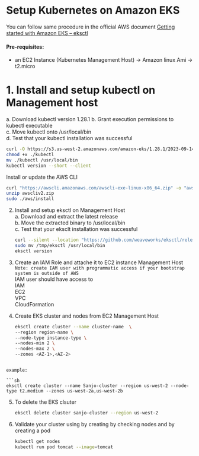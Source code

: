 # Setup Kubernetes on Amazon EKS

You can follow same procedure in the official  AWS document [Getting started with Amazon EKS – eksctl](https://docs.aws.amazon.com/eks/latest/userguide/getting-started-eksctl.html)   

#### Pre-requisites: 
  - an EC2 Instance (Kubernetes Management Host) -> Amazon linux Ami -> t2.micro

# 1. Install and setup kubectl on Management host
   a. Download kubectl version 1.28.1 
   b. Grant execution permissions to kubectl executable   
   c. Move kubectl onto /usr/local/bin   
   d. Test that your kubectl installation was successful 


   ```sh 
  curl -O https://s3.us-west-2.amazonaws.com/amazon-eks/1.28.1/2023-09-14/bin/linux/amd64/kubectl
   chmod +x ./kubectl
   mv ./kubectl /usr/local/bin 
   kubectl version --short --client
```


Install or update the AWS CLI

```sh
curl "https://awscli.amazonaws.com/awscli-exe-linux-x86_64.zip" -o "awscliv2.zip"
unzip awscliv2.zip
sudo ./aws/install
```

2. Install and setup eksctl on Management Host   
   a. Download and extract the latest release   
   b. Move the extracted binary to /usr/local/bin   
   c. Test that your eksclt installation was successful   
   ```sh
   curl --silent --location "https://github.com/weaveworks/eksctl/releases/latest/download/eksctl_$(uname -s)_amd64.tar.gz" | tar xz -C /tmp
   sudo mv /tmp/eksctl /usr/local/bin
   eksctl version
   ```
  
3. Create an IAM Role and attache it to EC2 instance Management Host  
   `Note: create IAM user with programmatic access if your bootstrap system is outside of AWS`   
   IAM user should have access to   
   IAM   
   EC2   
   VPC    
   CloudFormation

4. Create EKS cluster and nodes from EC2 Management Host
   ```sh
   eksctl create cluster --name cluster-name  \
   --region region-name \
   --node-type instance-type \
   --nodes-min 2 \
   --nodes-max 2 \ 
   --zones <AZ-1>,<AZ-2>
```
   
example:

```sh
eksctl create cluster --name Sanjo-cluster --region us-west-2 --node-type t2.medium --zones us-west-2a,us-west-2b
```

5. To delete the EKS clsuter 
   ```sh 
   eksctl delete cluster sanjo-cluster --region us-west-2
   ```
   
6. Validate your cluster using by creating by checking nodes and by creating a pod 
   ```sh 
   kubectl get nodes
   kubectl run pod tomcat --image=tomcat 
   ```
